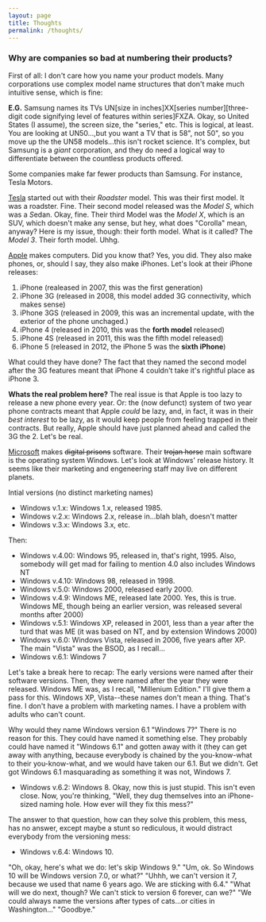 ```yaml
---
layout: page
title: Thoughts
permalink: /thoughts/
---
```


### Why are companies so bad at numbering their products?

First of all: I don't care how you name your product models. Many corporations use complex model name structures that don't make much intuitive sense, which is fine:

**E.G.** Samsung names its TVs UN[size in inches]XX[series number][three-digit code signifying level of features within series]FXZA. Okay, so United States (I assume), the screen size, the "series," etc. This is logical, at least. You are looking at UN50...,but you want a TV that is 58", not 50", so you move up the the UN58 models...this isn't rocket science. It's complex, but Samsung is a *giant* corporation, and they do need a logical way to differentiate between the countless products offered.

Some companies make far fewer products than Samsung. For instance, Tesla Motors.

[Tesla](tesla.com) started out with their *Roadster* model. This was their first model. It was a roadster. Fine. Their second model released was the *Model S*, which was a *S*edan. Okay, fine. Their third Model was the *Model X*, which is an SUV, which doesn't make any sense, but hey, what does "Corolla" mean, anyway? Here is my issue, though: their forth model. What is it called? The *Model 3*. Their forth model. Uhhg.

[Apple](apple.com) makes computers. Did you know that? Yes, you did. They also make phones, or, should I say, they also make iPhones. Let's look at their iPhone releases:

1. iPhone (realeased in 2007, this was the first generation)
2. iPhone 3G (released in 2008, this model added 3G connectivity, which makes sense)
3. iPhone 3GS (released in 2009, this was an incremental update, with the exterior of the phone unchaged.)
4. iPhone 4 (released in 2010, this was the **forth model** released)
5. iPhone 4S (released in 2011, this was the fifth model released)
6. iPhone 5 (released in 2012, the iPhone 5 was the **sixth iPhone**)

What could they have done? The fact that they named the second model after the 3G features meant that iPhone 4 couldn't take it's rightful place as iPhone 3.

**Whats the real problem here?**
The real issue is that Apple is too lazy to release a new phone every year. Or: the (now defunct) system of two year phone contracts meant that Apple *could* be lazy, and, in fact, it was in their *best interest* to be lazy, as it would keep people from feeling trapped in their contracts. But really, Apple should have just planned ahead and called the 3G the 2. Let's be real.

[Microsoft](microsoft.com) makes <strike>digital prisons</strike> software. Their <strike>trojan horse</strike> main software is the operating system Windows. Let's look at Windows' release history. It seems like their marketing and engeneering staff may live on different planets.

Intial versions (no distinct marketing names)
+	Windows v.1.x: Windows 1.x, released 1985.
+	Windows v.2.x: Windows 2.x, release in...blah blah, doesn't matter
+	Windows v.3.x: Windows 3.x, etc.

Then:
+	Windows v.4.00: Windows 95, released in, that's right, 1995. Also, somebody will get mad for failing to mention 4.0 also includes Windows NT
+	Windows v.4.10: Windows 98, released in 1998.
+	Windows v.5.0: Windows 2000, released early 2000.
+	Windows v.4.9: Windows ME, released late 2000. Yes, this is true. Windows ME, though being an earlier version, was released several months after 2000)
+	Windows v.5.1: Windows XP, released in 2001, less than a year after the turd that was ME (it was based on NT, and by extension Windows 2000)
+	Windows v.6.0: Windows Vista, released in 2006, five years after XP. The main "Vista" was the BSOD, as I recall...
+	Windows v.6.1: Windows 7

Let's take a break here to recap: The early versions were named after their software versions. Then, they were named after the year they were released. Windows ME was, as I recall, "Millenium Edition." I'll give them a pass for this. Windows XP, Vista--these names don't mean a thing. That's fine. I don't have a problem with marketing names. I have a problem with adults who can't count.

Why would they name Windows version 6.1 "Windows 7?" There is no reason for this. They could have named it something else. They probably could have named it "Windows 6.1" and gotten away with it (they can get away with anything, because everybody is chained by the you-know-what to their you-know-what, and we would have taken our 6.1. But we didn't. Get got Windows 6.1 masquarading as something it was not, Windows 7.

+	Windows v.6.2: Windows 8. Okay, now this is just stupid. This isn't even close. Now, you're thinking, "Well, they dug themselves into an iPhone-sized naming hole. How ever will they fix this mess?"

The answer to that question, how can they solve this problem, this mess, has no answer, except maybe a stunt so rediculous, it would distract everybody from the versioning mess:

+	Windows v.6.4: Windows 10.

"Oh, okay, here's what we do: let's skip Windows 9."
"Um, ok. So Windows 10 will be Windows version 7.0, or what?"
"Uhhh, we can't version it 7, because we used that name 6 years ago. We are sticking with 6.4."
"What will we do next, though? We can't stick to version 6 forever, can we?"
"We could always name the versions after types of cats...or cities in Washington..."
"Goodbye."


